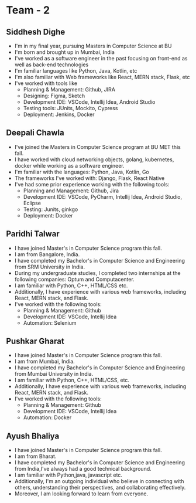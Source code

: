 # Team - 2

## Siddhesh Dighe
- I'm in my final year, pursuing Masters in Computer Science at BU
- I'm born and brought up in Mumbai, India
- I've worked as a software engineer in the past focusing on front-end as well as back-end technologies
- I'm familiar languages like Python, Java, Kotlin, etc
- I'm also familiar with Web frameworks like React, MERN stack, Flask, etc
- I've worked with tools like
	- Planning & Management: Github, JIRA
	- Designing: Figma, Sketch
	- Development IDE: VSCode, Intellij Idea, Android Studio
	- Testing tools: JUnits, Mockito, Cypress
	- Deployment: Jenkins, Docker


## Deepali Chawla
- I've joined the Masters in Computer Science program at BU MET this fall.
- I have worked with cloud networking objects, golang, kubernetes, docker while working as a software engineer.
- I'm familiar with the languages: Python, Java, Kotlin, Go
- The frameworks I've worked with: Django, Flask, React Native
- I've had some prior experience working with the following tools:
	- Planning and Management: Github, Jira
	- Development IDE: VSCode, PyCharm, Intellij Idea, Android Studio, Eclipse
	- Testing: Junits, ginkgo
	- Deployment: Docker

## Paridhi Talwar
- I have joined Master's in Computer Science program this fall.
- I am from Bangalore, India.
- I have completed my Bachelor's in Computer Science and Engineering from SRM University in India.
- During my undergraduate studies, I completed two internships at the following companies: Optum and Computacenter.
- I am familiar with Python, C++, HTML/CSS etc.
- Additionally, I have experience with various web frameworks, including React, MERN stack, and Flask.
- I've worked with the following tools:
	- Planning & Management: Github
	- Development IDE: VSCode, Intellij Idea
	- Automation: Selenium

## Pushkar Gharat
- I have joined Master's in Computer Science program this fall.
- I am from Mumbai, India.
- I have completed my Bachelor's in Computer Science and Engineering from Mumbai University in India.
- I am familiar with Python, C++, HTML/CSS, etc.
- Additionally, I have experience with various web frameworks, including React, MERN stack, and Flask.
- I've worked with the following tools:
	- Planning & Management: Github
	- Development IDE: VSCode, Intellij Idea
	- Automation: Docker

## Ayush Bhaliya
- I have joined Master's in Computer Science program this fall.
- I am from Bharat.
- I have completed my Bachelor's in Computer Science and Engineering from India,I've always had a good technical background.
- I am familiar with Python,java, javascript etc.
- Additionally, I'm an outgoing individual who believe in connecting with others, understanding their perspectives, and collaborating effectively.
- Moreover, I am looking forward to learn from everyone.